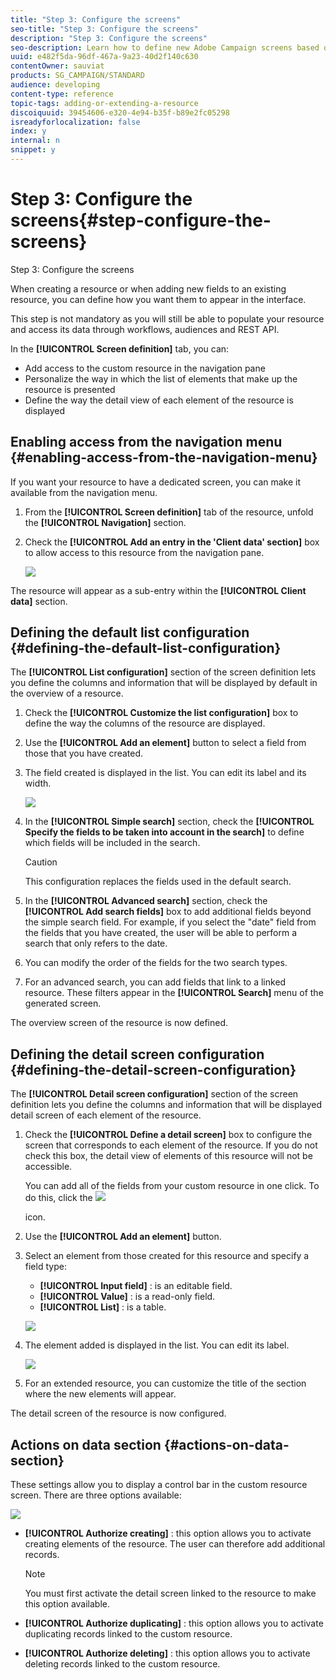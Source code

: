 ```yaml
---
title: "Step 3: Configure the screens"
seo-title: "Step 3: Configure the screens"
description: "Step 3: Configure the screens"
seo-description: Learn how to define new Adobe Campaign screens based on the resource data structure.
uuid: e482f5da-96df-467a-9a23-40d2f140c630
contentOwner: sauviat
products: SG_CAMPAIGN/STANDARD
audience: developing
content-type: reference
topic-tags: adding-or-extending-a-resource
discoiquuid: 39454606-e320-4e94-b35f-b89e2fc05298
isreadyforlocalization: false
index: y
internal: n
snippet: y
---
```


# Step 3: Configure the screens{#step-configure-the-screens}

Step 3: Configure the screens

When creating a resource or when adding new fields to an existing resource, you can define how you want them to appear in the interface.

This step is not mandatory as you will still be able to populate your resource and access its data through workflows, audiences and REST API.

In the **[!UICONTROL Screen definition]** tab, you can:

* Add access to the custom resource in the navigation pane
* Personalize the way in which the list of elements that make up the resource is presented
* Define the way the detail view of each element of the resource is displayed

## Enabling access from the navigation menu {#enabling-access-from-the-navigation-menu}

If you want your resource to have a dedicated screen, you can make it available from the navigation menu.

1. From the **[!UICONTROL Screen definition]** tab of the resource, unfold the **[!UICONTROL Navigation]** section.
1. Check the **[!UICONTROL Add an entry in the 'Client data' section]** box to allow access to this resource from the navigation pane. 

   ![](assets/schema_extension_19.png)

The resource will appear as a sub-entry within the **[!UICONTROL Client data]** section.

## Defining the default list configuration {#defining-the-default-list-configuration}

The **[!UICONTROL List configuration]** section of the screen definition lets you define the columns and information that will be displayed by default in the overview of a resource.

1. Check the **[!UICONTROL Customize the list configuration]** box to define the way the columns of the resource are displayed.
1. Use the **[!UICONTROL Add an element]** button to select a field from those that you have created.
1. The field created is displayed in the list. You can edit its label and its width.

   ![](assets/schema_extension_20.png)

1. In the **[!UICONTROL Simple search]** section, check the **[!UICONTROL Specify the fields to be taken into account in the search]** to define which fields will be included in the search.

   >[!CAUTION]
   >
   >This configuration replaces the fields used in the default search.

1. In the **[!UICONTROL Advanced search]** section, check the **[!UICONTROL Add search fields]** box to add additional fields beyond the simple search field. For example, if you select the "date" field from the fields that you have created, the user will be able to perform a search that only refers to the date.
1. You can modify the order of the fields for the two search types.
1. For an advanced search, you can add fields that link to a linked resource. These filters appear in the **[!UICONTROL Search]** menu of the generated screen.

The overview screen of the resource is now defined.

## Defining the detail screen configuration {#defining-the-detail-screen-configuration}

The **[!UICONTROL Detail screen configuration]** section of the screen definition lets you define the columns and information that will be displayed detail screen of each element of the resource.

1. Check the **[!UICONTROL Define a detail screen]** box to configure the screen that corresponds to each element of the resource. If you do not check this box, the detail view of elements of this resource will not be accessible.

   You can add all of the fields from your custom resource in one click. To do this, click the  ![](assets/addAllFieldsIcon.png)

   icon. 

1. Use the **[!UICONTROL Add an element]** button.
1. Select an element from those created for this resource and specify a field type:

    * **[!UICONTROL Input field]** : is an editable field.
    * **[!UICONTROL Value]** : is a read-only field.
    * **[!UICONTROL List]** : is a table.

   ![](assets/schema_extension_23.png)

1. The element added is displayed in the list. You can edit its label.

   ![](assets/schema_extension_22.png)

1. For an extended resource, you can customize the title of the section where the new elements will appear.

The detail screen of the resource is now configured.

## Actions on data section {#actions-on-data-section}

These settings allow you to display a control bar in the custom resource screen. There are three options available:

![](assets/schema_extension_actions.png)

* **[!UICONTROL Authorize creating]** : this option allows you to activate creating elements of the resource. The user can therefore add additional records.

  >[!NOTE]
  >
  >You must first activate the detail screen linked to the resource to make this option available.

* **[!UICONTROL Authorize duplicating]** : this option allows you to activate duplicating records linked to the custom resource.
* **[!UICONTROL Authorize deleting]** : this option allows you to activate deleting records linked to the custom resource.

